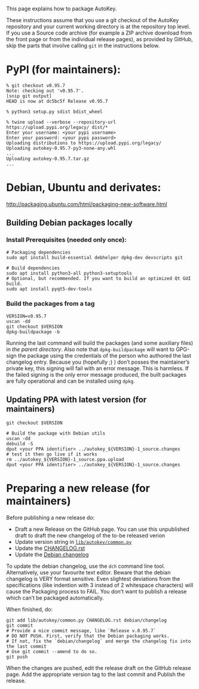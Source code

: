 This page explains how to package AutoKey.

These instructions assume that you use a git checkout of the AutoKey repository and your current working directory is at the repository top level. If you use a Source code archive (for example a ZIP archive download from the front page or from the individual release pages), as provided by GitHub, skip the parts that involve calling `git` in the instructions below.

# PyPI (for maintainers):

    % git checkout v0.95.7
    Note: checking out 'v0.95.7'.
    [snip git output]
    HEAD is now at dc5bc5f Release v0.95.7

    % python3 setup.py sdist bdist_wheel

    % twine upload --verbose --repository-url https://upload.pypi.org/legacy/ dist/*
    Enter your username: <your pypi username>
    Enter your password: <your pypi password>
    Uploading distributions to https://upload.pypi.org/legacy/
    Uploading autokey-0.95.7-py3-none-any.whl
    ...
    Uploading autokey-0.95.7.tar.gz
    ...


# Debian, Ubuntu and derivates:

http://packaging.ubuntu.com/html/packaging-new-software.html
## Building Debian packages locally

### Install Prerequisites (needed only once):

    # Packaging dependencies
    sudo apt install build-essential debhelper dpkg-dev devscripts git

    # Build dependencies
    sudo apt install python3-all python3-setuptools
    # Optional, but recommended. If you want to build an optimized Qt GUI build.
    sudo apt install pyqt5-dev-tools

### Build the packages from a tag

    VERSION=v0.95.7
    uscan -dd
    git checkout $VERSION
    dpkg-buildpackage -b

Running the last command will build the packages (and some auxiliary files) in _the parent directory_.
Also note that `dpkg-buildpackage` will want to GPG-sign the package using the credentials of the person who authored the last changelog entry. Because you (hopefully ;) ) don’t posses the maintainer’s private key, this signing will fail with an error message. This is harmless. If the failed signing is the only error message produced, the built packages are fully operational and can be installed using `dpkg`.

## Updating PPA with latest version (for maintainers)

    git checkout $VERSION

    # Build the package with Debian utils
    uscan -dd
    debuild -S
    dput <your PPA identifier> ../autokey_${VERSION}-1_source.changes
    # test it then go live if it works
    rm ../autokey_${VERSION}-1_source.ppa.upload
    dput <your PPA identifier> ../autokey_${VERSION}-1_source.changes

# Preparing a new release (for maintainers)
Before publishing a new release do:
- Draft a new Release on the GitHub page. You can use this unpublished draft to draft the new changelog of the to-be released verion
- Update version string in [`lib/autokey/common.py`](https://github.com/autokey/autokey/blob/master/lib/autokey/common.py)
- Update the [CHANGELOG.rst](https://github.com/autokey/autokey/blob/master/CHANGELOG.rst)
- Update the [Debian changelog](https://github.com/autokey/autokey/blob/master/debian/changelog)

To update the debian changelog, use the `dch` command line tool. Alternatively, use your favourite text editor. Beware that the debian changelog is VERY format sensitive. Even slightest deviations from the specifications (like indention with 3 instead of 2 whitespace characters) will cause the Packaging process to FAIL. You don’t want to publish a release which can’t be packaged automatically.

When finished, do:

    git add lib/autokey/common.py CHANGELOG.rst debian/changelog
    git commit
    # Provide a nice commit message, like `Release v.0.95.7`
    # DO NOT PUSH. First, verify that the Debian packaging works.
    # If not, fix the `debian/changelog` and merge the changelog fix into the last commit
    # Use git commit --amend to do so.
    git push 

When the changes are pushed, edit the release draft on the GitHub release page. Add the appropriate version tag to the last commit and Publish the release.
